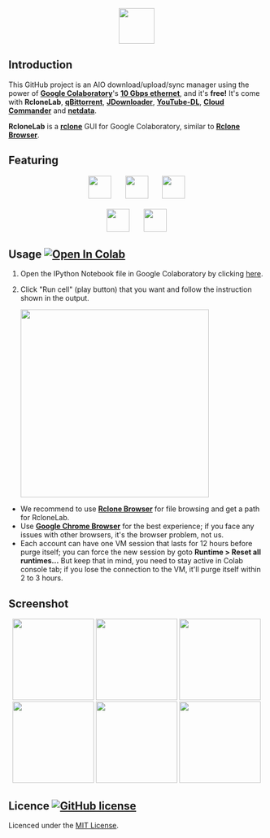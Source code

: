 <p align="center">
  <img height="70" src="https://minormole.github.io/RcloneLab/img/title_rclonelab.png">
</p>

## Introduction

This GitHub project is an AIO download/upload/sync manager using the power of [**Google Colaboratory**](https://colab.research.google.com)'s [**10 Gbps ethernet**](https://github.com/MinorMole/RcloneLab/tree/master/VM's%20specification), and it's **free!** It's come with **RcloneLab**, [**qBittorrent**](https://www.qbittorrent.org), [**JDownloader**](http://jdownloader.org/), [**YouTube-DL**](https://youtube-dl.org/), [**Cloud Commander**](https://cloudcmd.io/) and [**netdata**](https://www.netdata.cloud/).

**RcloneLab** is a [**rclone**](https://rclone.org/) GUI for Google Colaboratory, similar to [**Rclone Browser**](https://github.com/MinorMole/RcloneBrowser-Portable).

## Featuring

<p align="center">
  <img height="45" src="https://minormole.github.io/RcloneLab/img/title_qbittorrent.png">&nbsp;&nbsp;&nbsp;&nbsp;&nbsp;&nbsp;
  <img height="45" src="https://minormole.github.io/RcloneLab/img/title_jdownloader.png">&nbsp;&nbsp;&nbsp;&nbsp;&nbsp;&nbsp;
  <img height="45" src="https://minormole.github.io/RcloneLab/img/title_youtube-dl.png"><br><br>
  <img height="45" src="https://minormole.github.io/RcloneLab/img/title_cloud_commander.png">&nbsp;&nbsp;&nbsp;&nbsp;&nbsp;&nbsp;
  <img height="45" src="https://minormole.github.io/RcloneLab/img/title_netdata.png">
</p>

## Usage [![Open In Colab](https://colab.research.google.com/assets/colab-badge.svg)](https://colab.research.google.com/github/MinorMole/RcloneLab/blob/master/RcloneLab.ipynb)

1. Open the IPython Notebook file in Google Colaboratory by clicking [here](https://colab.research.google.com/github/MinorMole/RcloneLab/blob/master/RcloneLab.ipynb).

2. Click "Run cell" (play button) that you want and follow the instruction shown in the output.

    <img width="370" src="https://minormole.github.io/RcloneLab/docs/01.png">

- We recommend to use [**Rclone Browser**](https://github.com/MinorMole/RcloneBrowser-Portable) for file browsing and get a path for RcloneLab.
- Use [**Google Chrome Browser**](https://www.google.com/chrome/) for the best experience; if you face any issues with other browsers, it's the browser problem, not us.
- Each account can have one VM session that lasts for 12 hours before purge itself; you can force the new session by goto **Runtime > Reset all runtimes...** But keep that in mind, you need to stay active in Colab console tab; if you lose the connection to the VM, it'll purge itself within 2 to 3 hours.

## Screenshot

<p align="center">
  <img height="160" src="https://minormole.github.io/RcloneLab/docs/screenshot/rclonelab.png">
  <img height="160" src="https://minormole.github.io/RcloneLab/docs/screenshot/qbittorrent.png">
  <img height="160" src="https://minormole.github.io/RcloneLab/docs/screenshot/jdownloader.png"><br>
  <img height="160" src="https://minormole.github.io/RcloneLab/docs/screenshot/youtube-dl.png">
  <img height="160" src="https://minormole.github.io/RcloneLab/docs/screenshot/cloud_commander.png">
  <img height="160" src="https://minormole.github.io/RcloneLab/docs/screenshot/netdata.png">
</p>

## Licence [![GitHub license](https://img.shields.io/github/license/MinorMole/RcloneLab.svg)](https://github.com/MinorMole/RcloneLab/blob/master/LICENSE)

Licenced under the [MIT License](https://github.com/MinorMole/RcloneLab/blob/master/LICENSE).
